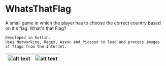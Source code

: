# WhatsThatFlag
A small game in which the player has to choose the correct country based on it's flag.
What's that Flag?

```
Developed in Kotlin.
Uses Networking, Regex, Async and Picasso to load and process images of flags from the Internet.
```

![alt text](https://i.imgur.com/rfREb8B.png "StartActivity") | ![alt text](https://i.imgur.com/AMmww4n.png "Game - MainActivity")
:-----------------------------------------------------------:|:-----------------------------------------------------------------:

